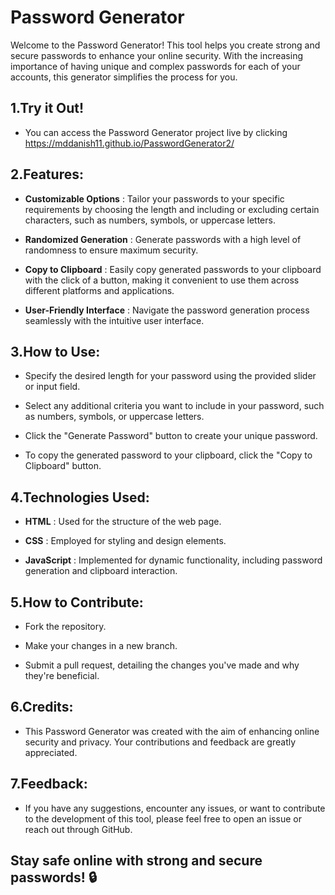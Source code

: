 # ﻿Password Generator

Welcome to the Password Generator! This tool helps you create strong and secure passwords to enhance your online security. With the increasing importance of having unique and complex passwords for each of your accounts, this generator simplifies the process for you.

## 1.Try it Out!
- You can access the Password Generator project live by clicking  https://mddanish11.github.io/PasswordGenerator2/

## 2.Features:
- __Customizable Options__ : Tailor your passwords to your specific requirements by choosing the length and including or excluding certain characters, such as numbers, symbols, or uppercase letters.

- __Randomized Generation__ : Generate passwords with a high level of randomness to ensure maximum security.

- __Copy to Clipboard__ : Easily copy generated passwords to your clipboard with the click of a button, making it convenient to use them across different platforms and applications.

- __User-Friendly Interface__ : Navigate the password generation process seamlessly with the intuitive user interface.

## 3.How to Use:
- Specify the desired length for your password using the provided slider or input field.

- Select any additional criteria you want to include in your password, such as numbers, symbols, or uppercase letters.

- Click the "Generate Password" button to create your unique password.

- To copy the generated password to your clipboard, click the "Copy to Clipboard" button.

## 4.Technologies Used:
- __HTML__ : Used for the structure of the web page.
  
- __CSS__ : Employed for styling and design elements.
  
- __JavaScript__ : Implemented for dynamic functionality, including password generation and clipboard interaction.
  
## 5.How to Contribute:
- Fork the repository.

- Make your changes in a new branch.

- Submit a pull request, detailing the changes you've made and why they're beneficial.

## 6.Credits:
- This Password Generator was created with the aim of enhancing online security and privacy. Your contributions and feedback are greatly appreciated.

## 7.Feedback:
- If you have any suggestions, encounter any issues, or want to contribute to the development of this tool, please feel free to open an issue or reach out through GitHub.

## Stay safe online with strong and secure passwords! 🔒






